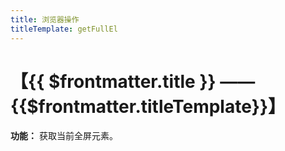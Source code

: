 ```yaml
---
title: 浏览器操作
titleTemplate: getFullEl
---
```


# 【{{ $frontmatter.title }} —— {{$frontmatter.titleTemplate}}】

**功能：** 获取当前全屏元素。